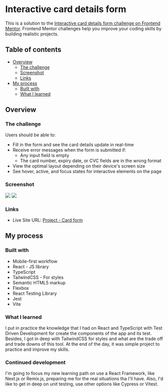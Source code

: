 # Interactive card details form

This is a solution to the [Interactive card details form challenge on Frontend Mentor](https://www.frontendmentor.io/challenges/interactive-card-details-form-XpS8cKZDWw). Frontend Mentor challenges help you improve your coding skills by building realistic projects.

## Table of contents

- [Overview](#overview)
  - [The challenge](#the-challenge)
  - [Screenshot](#screenshot)
  - [Links](#links)
- [My process](#my-process)
  - [Built with](#built-with)
  - [What I learned](#what-i-learned)

## Overview

### The challenge

Users should be able to:

- Fill in the form and see the card details update in real-time
- Receive error messages when the form is submitted if:
  - Any input field is empty
  - The card number, expiry date, or CVC fields are in the wrong format
- View the optimal layout depending on their device's screen size
- See hover, active, and focus states for interactive elements on the page

### Screenshot

![](https://res.cloudinary.com/dp3chx1yj/image/upload/v1686187435/Cards-form/movil_ant2ly.png)
![](https://res.cloudinary.com/dp3chx1yj/image/upload/v1686187435/Cards-form/desktop_f9usex.png)

### Links

- Live Site URL: [Project - Card form](https://andres-webdev.github.io/card-form/)

## My process

### Built with

- Mobile-first workflow
- React - JS library
- TypeScript
- TailwindCSS - For styles
- Semantic HTML5 markup
- Flexbox
- React Testing Library
- Jest
- Vite

### What I learned

I put in practice the knowledge that I had on React and TypeScript with Test Driven Development for create the components of the app and its test. Besides, I got in deep with TailwindCSS for styles and what are the trade off and trade downs of this tool. At the end of the day, it was simple project to practice and improve my skills.

### Continued development

I'm going to focus my new learning path on use a React Framework, like Next.js or Remix.js, preparing me for the real situations tha I'll have. Also, I'd like to get in deep on unit testing, use other options like Cypress or Vitest.
